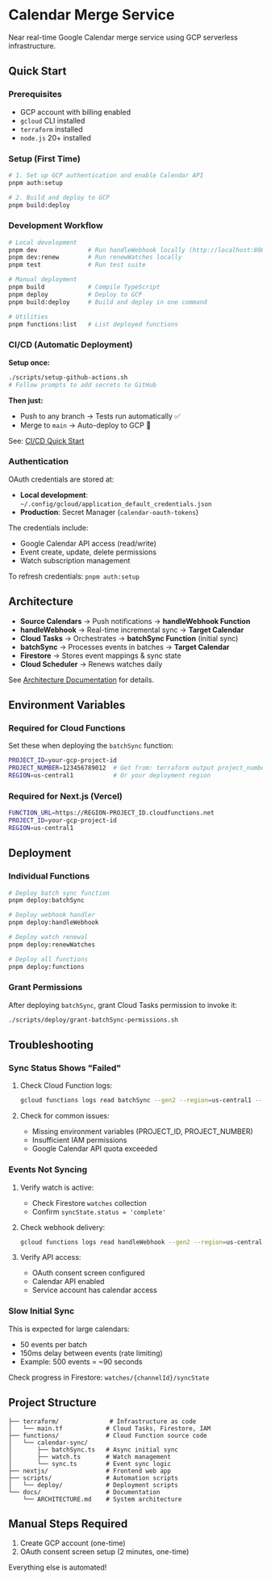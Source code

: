 # Calendar Merge Service

Near real-time Google Calendar merge service using GCP serverless infrastructure.

## Quick Start

### Prerequisites
- GCP account with billing enabled
- `gcloud` CLI installed
- `terraform` installed
- `node.js` 20+ installed

### Setup (First Time)

```bash
# 1. Set up GCP authentication and enable Calendar API
pnpm auth:setup

# 2. Build and deploy to GCP
pnpm build:deploy
```

### Development Workflow

```bash
# Local development
pnpm dev              # Run handleWebhook locally (http://localhost:8080)
pnpm dev:renew        # Run renewWatches locally
pnpm test             # Run test suite

# Manual deployment
pnpm build            # Compile TypeScript
pnpm deploy           # Deploy to GCP
pnpm build:deploy     # Build and deploy in one command

# Utilities
pnpm functions:list   # List deployed functions
```

### CI/CD (Automatic Deployment)

**Setup once:**
```bash
./scripts/setup-github-actions.sh
# Follow prompts to add secrets to GitHub
```

**Then just:**
- Push to any branch → Tests run automatically ✅
- Merge to `main` → Auto-deploy to GCP 🚀

See: [CI/CD Quick Start](docs/CI-CD-QUICK-START.md)

### Authentication

OAuth credentials are stored at:
- **Local development**: `~/.config/gcloud/application_default_credentials.json`
- **Production**: Secret Manager (`calendar-oauth-tokens`)

The credentials include:
- Google Calendar API access (read/write)
- Event create, update, delete permissions
- Watch subscription management

To refresh credentials: `pnpm auth:setup`

## Architecture

- **Source Calendars** → Push notifications → **handleWebhook Function**
- **handleWebhook** → Real-time incremental sync → **Target Calendar**
- **Cloud Tasks** → Orchestrates → **batchSync Function** (initial sync)
- **batchSync** → Processes events in batches → **Target Calendar**
- **Firestore** → Stores event mappings & sync state
- **Cloud Scheduler** → Renews watches daily

See [Architecture Documentation](docs/ARCHITECTURE.md) for details.

## Environment Variables

### Required for Cloud Functions

Set these when deploying the `batchSync` function:

```bash
PROJECT_ID=your-gcp-project-id
PROJECT_NUMBER=123456789012  # Get from: terraform output project_number
REGION=us-central1           # Or your deployment region
```

### Required for Next.js (Vercel)

```bash
FUNCTION_URL=https://REGION-PROJECT_ID.cloudfunctions.net
PROJECT_ID=your-gcp-project-id
REGION=us-central1
```

## Deployment

### Individual Functions

```bash
# Deploy batch sync function
pnpm deploy:batchSync

# Deploy webhook handler
pnpm deploy:handleWebhook

# Deploy watch renewal
pnpm deploy:renewWatches

# Deploy all functions
pnpm deploy:functions
```

### Grant Permissions

After deploying `batchSync`, grant Cloud Tasks permission to invoke it:

```bash
./scripts/deploy/grant-batchSync-permissions.sh
```

## Troubleshooting

### Sync Status Shows "Failed"

1. Check Cloud Function logs:
   ```bash
   gcloud functions logs read batchSync --gen2 --region=us-central1 --limit=50
   ```

2. Check for common issues:
   - Missing environment variables (PROJECT_ID, PROJECT_NUMBER)
   - Insufficient IAM permissions
   - Google Calendar API quota exceeded

### Events Not Syncing

1. Verify watch is active:
   - Check Firestore `watches` collection
   - Confirm `syncState.status = 'complete'`

2. Check webhook delivery:
   ```bash
   gcloud functions logs read handleWebhook --gen2 --region=us-central1 --limit=50
   ```

3. Verify API access:
   - OAuth consent screen configured
   - Calendar API enabled
   - Service account has calendar access

### Slow Initial Sync

This is expected for large calendars:
- 50 events per batch
- 150ms delay between events (rate limiting)
- Example: 500 events = ~90 seconds

Check progress in Firestore: `watches/{channelId}/syncState`

## Project Structure

```
├── terraform/              # Infrastructure as code
│   └── main.tf            # Cloud Tasks, Firestore, IAM
├── functions/             # Cloud Function source code
│   └── calendar-sync/
│       ├── batchSync.ts   # Async initial sync
│       ├── watch.ts       # Watch management
│       └── sync.ts        # Event sync logic
├── nextjs/                # Frontend web app
├── scripts/               # Automation scripts
│   └── deploy/            # Deployment scripts
└── docs/                  # Documentation
    └── ARCHITECTURE.md    # System architecture
```

## Manual Steps Required

1. Create GCP account (one-time)
2. OAuth consent screen setup (2 minutes, one-time)

Everything else is automated!
